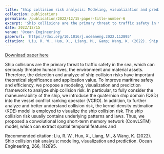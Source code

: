 ```yaml
---
title: "Ship collision risk analysis: Modeling, visualization and prediction"
collection: publications
permalink: /publication/2022/12/15-paper-title-number-6
excerpt: 'Ship collisions are the primary threat to traffic safety in the sea, which can seriously threaten human lives, the environment and material assets. Therefore, the detection and analyze of ship collision risks have important theoretical significance and application value. To improve maritime safety and efficiency, we propose a modeling, visualization and prediction framework to analyze ship collision risk. In particular, to fully consider the maneuverability of the ship, we introduce the quaternion ship domain (QSD) into the vessel conflict ranking operator (VCRO). In addition, to further analyze and better understand collision risk, the kernel density estimation (KDE) model is employed to visualize the ship collision risk. The ship collision risk usually contains underlying patterns and laws. Thus, we proposed a convolutional long short-term memory network (ConvLSTM) model, which can extract spatial temporal features and'
date: 2022/12/15
venue: 'Ocean Engineering'
paperurl: 'https://doi.org/10.1016/j.oceaneng.2022.112895'
citation: 'Liu, R. W., Huo, X., Liang, M., &amp; Wang, K. (2022). Ship collision risk analysis: modeling, visualization and prediction. Ocean Engineering, 266, 112895.'
---
```


<a href='https://doi.org/10.1016/j.oceaneng.2022.112895'>Download paper here</a>

Ship collisions are the primary threat to traffic safety in the sea, which can seriously threaten human lives, the environment and material assets. Therefore, the detection and analyze of ship collision risks have important theoretical significance and application value. To improve maritime safety and efficiency, we propose a modeling, visualization and prediction framework to analyze ship collision risk. In particular, to fully consider the maneuverability of the ship, we introduce the quaternion ship domain (QSD) into the vessel conflict ranking operator (VCRO). In addition, to further analyze and better understand collision risk, the kernel density estimation (KDE) model is employed to visualize the ship collision risk. The ship collision risk usually contains underlying patterns and laws. Thus, we proposed a convolutional long short-term memory network (ConvLSTM) model, which can extract spatial temporal features and

Recommended citation: Liu, R. W., Huo, X., Liang, M., & Wang, K. (2022). Ship collision risk analysis: modeling, visualization and prediction. Ocean Engineering, 266, 112895.